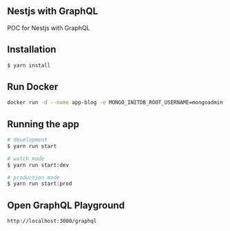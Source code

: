 ## Nestjs with GraphQL

POC for Nestjs with GraphQL

## Installation

```bash
$ yarn install
```

## Run Docker

```bash
docker run -d --name app-blog -e MONGO_INITDB_ROOT_USERNAME=mongoadmin -e MONGO_INITDB_ROOT_PASSWORD=secret -p 27019:27017 mongo
```

## Running the app

```bash
# development
$ yarn run start

# watch mode
$ yarn run start:dev

# production mode
$ yarn run start:prod
```

## Open GraphQL Playground

```bash
http://localhost:3000/graphql
```

